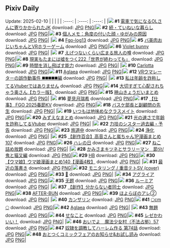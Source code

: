 ## Pixiv Daily
Update: 2025-02-10
|      |      |      |
| :----: | :----: | :----: |
|![](https://pixiv.microyu.workers.dev/c/240x480/img-master/img/2025/02/08/20/29/01/127029288_p0_master1200.jpg) **#1** [電車で気になるOLさんに寄りかかられたJK](https://www.pixiv.net/artworks/127029288) download: [JPG](https://pixiv.microyu.workers.dev/img-original/img/2025/02/08/20/29/01/127029288_p0.jpg) [PNG](https://pixiv.microyu.workers.dev/img-original/img/2025/02/08/20/29/01/127029288_p0.png)|![](https://pixiv.microyu.workers.dev/c/240x480/img-master/img/2025/02/09/07/30/02/127047031_p0_master1200.jpg) **#2** [続・ていねいな暮らし](https://www.pixiv.net/artworks/127047031) download: [JPG](https://pixiv.microyu.workers.dev/img-original/img/2025/02/09/07/30/02/127047031_p0.jpg) [PNG](https://pixiv.microyu.workers.dev/img-original/img/2025/02/09/07/30/02/127047031_p0.png)|![](https://pixiv.microyu.workers.dev/c/240x480/img-master/img/2025/02/08/06/00/06/127008521_p0_master1200.jpg) **#3** [個人メモ：角度の付いた顔・ゆがみの原因](https://www.pixiv.net/artworks/127008521) download: [JPG](https://pixiv.microyu.workers.dev/img-original/img/2025/02/08/06/00/06/127008521_p0.jpg) [PNG](https://pixiv.microyu.workers.dev/img-original/img/2025/02/08/06/00/06/127008521_p0.png)|
|![](https://pixiv.microyu.workers.dev/c/240x480/img-master/img/2025/02/09/00/01/34/127038039_p0_master1200.jpg) **#4** [Fgo-log13](https://www.pixiv.net/artworks/127038039) download: [JPG](https://pixiv.microyu.workers.dev/img-original/img/2025/02/09/00/01/34/127038039_p0.jpg) [PNG](https://pixiv.microyu.workers.dev/img-original/img/2025/02/09/00/01/34/127038039_p0.png)|![](https://pixiv.microyu.workers.dev/c/240x480/img-master/img/2025/02/09/00/07/02/127038439_p0_master1200.jpg) **#5** [バ美肉おじいちゃんとVRホラーゲーム](https://www.pixiv.net/artworks/127038439) download: [JPG](https://pixiv.microyu.workers.dev/img-original/img/2025/02/09/00/07/02/127038439_p0.jpg) [PNG](https://pixiv.microyu.workers.dev/img-original/img/2025/02/09/00/07/02/127038439_p0.png)|![](https://pixiv.microyu.workers.dev/c/240x480/img-master/img/2025/02/08/16/57/16/127022028_p0_master1200.jpg) **#6** [Violet bunny](https://www.pixiv.net/artworks/127022028) download: [JPG](https://pixiv.microyu.workers.dev/img-original/img/2025/02/08/16/57/16/127022028_p0.jpg) [PNG](https://pixiv.microyu.workers.dev/img-original/img/2025/02/08/16/57/16/127022028_p0.png)|
|![](https://pixiv.microyu.workers.dev/c/240x480/img-master/img/2025/02/08/00/00/13/127000386_p0_master1200.jpg) **#7** [えげつないくらい広まる旅人の噂](https://www.pixiv.net/artworks/127000386) download: [JPG](https://pixiv.microyu.workers.dev/img-original/img/2025/02/08/00/00/13/127000386_p0.jpg) [PNG](https://pixiv.microyu.workers.dev/img-original/img/2025/02/08/00/00/13/127000386_p0.png)|![](https://pixiv.microyu.workers.dev/c/240x480/img-master/img/2025/02/09/18/09/59/127061774_p0_master1200.jpg) **#8** [現実もたまには嘘をつく222「世界が終わっても」](https://www.pixiv.net/artworks/127061774) download: [JPG](https://pixiv.microyu.workers.dev/img-original/img/2025/02/09/18/09/59/127061774_p0.jpg) [PNG](https://pixiv.microyu.workers.dev/img-original/img/2025/02/09/18/09/59/127061774_p0.png)|![](https://pixiv.microyu.workers.dev/c/240x480/img-master/img/2025/02/09/00/48/47/127040112_p0_master1200.jpg) **#9** [時間を消し飛ばす能力](https://www.pixiv.net/artworks/127040112) download: [JPG](https://pixiv.microyu.workers.dev/img-original/img/2025/02/09/00/48/47/127040112_p0.jpg) [PNG](https://pixiv.microyu.workers.dev/img-original/img/2025/02/09/00/48/47/127040112_p0.png)|
|![](https://pixiv.microyu.workers.dev/c/240x480/img-master/img/2025/02/09/00/00/23/127037840_p0_master1200.jpg) **#10** [Carlotta](https://www.pixiv.net/artworks/127037840) download: [JPG](https://pixiv.microyu.workers.dev/img-original/img/2025/02/09/00/00/23/127037840_p0.jpg) [PNG](https://pixiv.microyu.workers.dev/img-original/img/2025/02/09/00/00/23/127037840_p0.png)|![](https://pixiv.microyu.workers.dev/c/240x480/img-master/img/2025/02/09/12/29/49/127040783_p0_master1200.jpg) **#11** [Aglaea](https://www.pixiv.net/artworks/127040783) download: [JPG](https://pixiv.microyu.workers.dev/img-original/img/2025/02/09/12/29/49/127040783_p0.jpg) [PNG](https://pixiv.microyu.workers.dev/img-original/img/2025/02/09/12/29/49/127040783_p0.png)|![](https://pixiv.microyu.workers.dev/c/240x480/img-master/img/2025/02/08/00/43/06/127002526_p0_master1200.jpg) **#12** [VRウマレーターの誤作動事件 ◼️◼️◼️◼️◼️編](https://www.pixiv.net/artworks/127002526) download: [JPG](https://pixiv.microyu.workers.dev/img-original/img/2025/02/08/00/43/06/127002526_p0.jpg) [PNG](https://pixiv.microyu.workers.dev/img-original/img/2025/02/08/00/43/06/127002526_p0.png)|
|![](https://pixiv.microyu.workers.dev/c/240x480/img-master/img/2025/02/08/21/00/06/127030358_p0_master1200.jpg) **#13** [私は年齢を詐称してるVtuberではありません](https://www.pixiv.net/artworks/127030358) download: [JPG](https://pixiv.microyu.workers.dev/img-original/img/2025/02/08/21/00/06/127030358_p0.jpg) [PNG](https://pixiv.microyu.workers.dev/img-original/img/2025/02/08/21/00/06/127030358_p0.png)|![](https://pixiv.microyu.workers.dev/c/240x480/img-master/img/2025/02/08/00/00/26/127000454_p0_master1200.jpg) **#14** [大切すぎて心配されちゃう奥さん【カラー版】](https://www.pixiv.net/artworks/127000454) download: [JPG](https://pixiv.microyu.workers.dev/img-original/img/2025/02/08/00/00/26/127000454_p0.jpg) [PNG](https://pixiv.microyu.workers.dev/img-original/img/2025/02/08/00/00/26/127000454_p0.png)|![](https://pixiv.microyu.workers.dev/c/240x480/img-master/img/2025/02/09/00/51/17/127040210_p0_master1200.jpg) **#15** [暁山きょうだいまとめ](https://www.pixiv.net/artworks/127040210) download: [JPG](https://pixiv.microyu.workers.dev/img-original/img/2025/02/09/00/51/17/127040210_p0.jpg) [PNG](https://pixiv.microyu.workers.dev/img-original/img/2025/02/09/00/51/17/127040210_p0.png)|
|![](https://pixiv.microyu.workers.dev/c/240x480/img-master/img/2025/02/08/00/01/00/127000580_p0_master1200.jpg) **#16** [夢見月瑞希](https://www.pixiv.net/artworks/127000580) download: [JPG](https://pixiv.microyu.workers.dev/img-original/img/2025/02/08/00/01/00/127000580_p0.jpg) [PNG](https://pixiv.microyu.workers.dev/img-original/img/2025/02/08/00/01/00/127000580_p0.png)|![](https://pixiv.microyu.workers.dev/c/240x480/img-master/img/2025/02/08/13/10/39/127016477_p0_master1200.jpg) **#17** [【仕事】 FGO 2025春節KV](https://www.pixiv.net/artworks/127016477) download: [JPG](https://pixiv.microyu.workers.dev/img-original/img/2025/02/08/13/10/39/127016477_p0.jpg) [PNG](https://pixiv.microyu.workers.dev/img-original/img/2025/02/08/13/10/39/127016477_p0.png)|![](https://pixiv.microyu.workers.dev/c/240x480/img-master/img/2025/02/09/20/19/55/127066875_p0_master1200.jpg) **#18** [バスケ部長と副顧問の先生](https://www.pixiv.net/artworks/127066875) download: [JPG](https://pixiv.microyu.workers.dev/img-original/img/2025/02/09/20/19/55/127066875_p0.jpg) [PNG](https://pixiv.microyu.workers.dev/img-original/img/2025/02/09/20/19/55/127066875_p0.png)|
|![](https://pixiv.microyu.workers.dev/c/240x480/img-master/img/2025/02/08/00/00/39/127000505_p0_master1200.jpg) **#19** [いつもは地味めなクラスメイト](https://www.pixiv.net/artworks/127000505) download: [JPG](https://pixiv.microyu.workers.dev/img-original/img/2025/02/08/00/00/39/127000505_p0.jpg) [PNG](https://pixiv.microyu.workers.dev/img-original/img/2025/02/08/00/00/39/127000505_p0.png)|![](https://pixiv.microyu.workers.dev/c/240x480/img-master/img/2025/02/09/00/44/15/127039952_p0_master1200.jpg) **#20** [みずえなまとめ](https://www.pixiv.net/artworks/127039952) download: [JPG](https://pixiv.microyu.workers.dev/img-original/img/2025/02/09/00/44/15/127039952_p0.jpg) [PNG](https://pixiv.microyu.workers.dev/img-original/img/2025/02/09/00/44/15/127039952_p0.png)|![](https://pixiv.microyu.workers.dev/c/240x480/img-master/img/2025/02/09/21/01/33/127068625_p0_master1200.jpg) **#21** [光の速さで年齢を詐称してるVtuber](https://www.pixiv.net/artworks/127068625) download: [JPG](https://pixiv.microyu.workers.dev/img-original/img/2025/02/09/21/01/33/127068625_p0.jpg) [PNG](https://pixiv.microyu.workers.dev/img-original/img/2025/02/09/21/01/33/127068625_p0.png)|
|![](https://pixiv.microyu.workers.dev/c/240x480/img-master/img/2025/02/09/18/56/55/127063750_p0_master1200.jpg) **#22** [力技のシスター過去編・予告](https://www.pixiv.net/artworks/127063750) download: [JPG](https://pixiv.microyu.workers.dev/img-original/img/2025/02/09/18/56/55/127063750_p0.jpg) [PNG](https://pixiv.microyu.workers.dev/img-original/img/2025/02/09/18/56/55/127063750_p0.png)|![](https://pixiv.microyu.workers.dev/c/240x480/img-master/img/2025/02/08/00/00/15/127000403_p0_master1200.jpg) **#23** [旅道中](https://www.pixiv.net/artworks/127000403) download: [JPG](https://pixiv.microyu.workers.dev/img-original/img/2025/02/08/00/00/15/127000403_p0.jpg) [PNG](https://pixiv.microyu.workers.dev/img-original/img/2025/02/08/00/00/15/127000403_p0.png)|![](https://pixiv.microyu.workers.dev/c/240x480/img-master/img/2025/02/08/19/21/06/127026792_p0_master1200.jpg) **#24** [浄化](https://www.pixiv.net/artworks/127026792) download: [JPG](https://pixiv.microyu.workers.dev/img-original/img/2025/02/08/19/21/06/127026792_p0.jpg) [PNG](https://pixiv.microyu.workers.dev/img-original/img/2025/02/08/19/21/06/127026792_p0.png)|
|![](https://pixiv.microyu.workers.dev/c/240x480/img-master/img/2025/02/08/00/03/25/127000842_p0_master1200.jpg) **#25** [【創作百合】高音さんと嵐ちゃん1P漫画まとめ107](https://www.pixiv.net/artworks/127000842) download: [JPG](https://pixiv.microyu.workers.dev/img-original/img/2025/02/08/00/03/25/127000842_p0.jpg) [PNG](https://pixiv.microyu.workers.dev/img-original/img/2025/02/08/00/03/25/127000842_p0.png)|![](https://pixiv.microyu.workers.dev/c/240x480/img-master/img/2025/02/08/15/28/32/127019708_p0_master1200.jpg) **#26** [ハレの日](https://www.pixiv.net/artworks/127019708) download: [JPG](https://pixiv.microyu.workers.dev/img-original/img/2025/02/08/15/28/32/127019708_p0.jpg) [PNG](https://pixiv.microyu.workers.dev/img-original/img/2025/02/08/15/28/32/127019708_p0.png)|![](https://pixiv.microyu.workers.dev/c/240x480/img-master/img/2025/02/08/00/59/51/127003018_p0_master1200.jpg) **#27** [ねこ詰め放題](https://www.pixiv.net/artworks/127003018) download: [JPG](https://pixiv.microyu.workers.dev/img-original/img/2025/02/08/00/59/51/127003018_p0.jpg) [PNG](https://pixiv.microyu.workers.dev/img-original/img/2025/02/08/00/59/51/127003018_p0.png)|
|![](https://pixiv.microyu.workers.dev/c/240x480/img-master/img/2025/02/09/16/19/50/127058695_p0_master1200.jpg) **#28** [かみさまキツネとサラリーマン　節分/鬼と猫又編](https://www.pixiv.net/artworks/127058695) download: [JPG](https://pixiv.microyu.workers.dev/img-original/img/2025/02/09/16/19/50/127058695_p0.jpg) [PNG](https://pixiv.microyu.workers.dev/img-original/img/2025/02/09/16/19/50/127058695_p0.png)|![](https://pixiv.microyu.workers.dev/c/240x480/img-master/img/2025/02/08/00/39/02/127002372_p0_master1200.jpg) **#29** [HB](https://www.pixiv.net/artworks/127002372) download: [JPG](https://pixiv.microyu.workers.dev/img-original/img/2025/02/08/00/39/02/127002372_p0.jpg) [PNG](https://pixiv.microyu.workers.dev/img-original/img/2025/02/08/00/39/02/127002372_p0.png)|![](https://pixiv.microyu.workers.dev/c/240x480/img-master/img/2025/02/08/00/01/44/127000680_p0_master1200.jpg) **#30** [【ウマ娘】ウマ娘漫画まとめ140【漫画4枚】](https://www.pixiv.net/artworks/127000680) download: [JPG](https://pixiv.microyu.workers.dev/img-original/img/2025/02/08/00/01/44/127000680_p0.jpg) [PNG](https://pixiv.microyu.workers.dev/img-original/img/2025/02/08/00/01/44/127000680_p0.png)|
|![](https://pixiv.microyu.workers.dev/c/240x480/img-master/img/2025/02/08/06/34/19/127008981_p0_master1200.jpg) **#31** [最近の落書き](https://www.pixiv.net/artworks/127008981) download: [JPG](https://pixiv.microyu.workers.dev/img-original/img/2025/02/08/06/34/19/127008981_p0.jpg) [PNG](https://pixiv.microyu.workers.dev/img-original/img/2025/02/08/06/34/19/127008981_p0.png)|![](https://pixiv.microyu.workers.dev/c/240x480/img-master/img/2025/02/08/00/17/46/127001514_p0_master1200.jpg) **#32** [モニタリング / 重音テトSV (cover)](https://www.pixiv.net/artworks/127001514) download: [JPG](https://pixiv.microyu.workers.dev/img-original/img/2025/02/08/00/17/46/127001514_p0.jpg) [PNG](https://pixiv.microyu.workers.dev/img-original/img/2025/02/08/00/17/46/127001514_p0.png)|![](https://pixiv.microyu.workers.dev/c/240x480/img-master/img/2025/02/09/01/12/17/127040959_p0_master1200.jpg) **#33** [🔑](https://www.pixiv.net/artworks/127040959) download: [JPG](https://pixiv.microyu.workers.dev/img-original/img/2025/02/09/01/12/17/127040959_p0.jpg) [PNG](https://pixiv.microyu.workers.dev/img-original/img/2025/02/09/01/12/17/127040959_p0.png)|
|![](https://pixiv.microyu.workers.dev/c/240x480/img-master/img/2025/02/08/00/00/10/127000360_p0_master1200.jpg) **#34** [アグライア](https://www.pixiv.net/artworks/127000360) download: [JPG](https://pixiv.microyu.workers.dev/img-original/img/2025/02/08/00/00/10/127000360_p0.jpg) [PNG](https://pixiv.microyu.workers.dev/img-original/img/2025/02/08/00/00/10/127000360_p0.png)|![](https://pixiv.microyu.workers.dev/c/240x480/img-master/img/2025/02/08/03/56/15/127007043_p0_master1200.jpg) **#35** [无题](https://www.pixiv.net/artworks/127007043) download: [JPG](https://pixiv.microyu.workers.dev/img-original/img/2025/02/08/03/56/15/127007043_p0.jpg) [PNG](https://pixiv.microyu.workers.dev/img-original/img/2025/02/08/03/56/15/127007043_p0.png)|![](https://pixiv.microyu.workers.dev/c/240x480/img-master/img/2025/02/08/00/51/01/127002744_p0_master1200.jpg) **#36** [ルーミア](https://www.pixiv.net/artworks/127002744) download: [JPG](https://pixiv.microyu.workers.dev/img-original/img/2025/02/08/00/51/01/127002744_p0.jpg) [PNG](https://pixiv.microyu.workers.dev/img-original/img/2025/02/08/00/51/01/127002744_p0.png)|
|![](https://pixiv.microyu.workers.dev/c/240x480/img-master/img/2025/02/09/00/06/11/127038388_p0_master1200.jpg) **#37** [【創作】分からない者同士](https://www.pixiv.net/artworks/127038388) download: [JPG](https://pixiv.microyu.workers.dev/img-original/img/2025/02/09/00/06/11/127038388_p0.jpg) [PNG](https://pixiv.microyu.workers.dev/img-original/img/2025/02/09/00/06/11/127038388_p0.png)|![](https://pixiv.microyu.workers.dev/c/240x480/img-master/img/2025/02/09/01/04/27/127031299_p0_master1200.jpg) **#38** [AFTER-BUN](https://www.pixiv.net/artworks/127031299) download: [JPG](https://pixiv.microyu.workers.dev/img-original/img/2025/02/09/01/04/27/127031299_p0.jpg) [PNG](https://pixiv.microyu.workers.dev/img-original/img/2025/02/09/01/04/27/127031299_p0.png)|![](https://pixiv.microyu.workers.dev/c/240x480/img-master/img/2025/02/08/00/01/10/127000608_p0_master1200.jpg) **#39** [ほよらぼのアレ➁](https://www.pixiv.net/artworks/127000608) download: [JPG](https://pixiv.microyu.workers.dev/img-original/img/2025/02/08/00/01/10/127000608_p0.jpg) [PNG](https://pixiv.microyu.workers.dev/img-original/img/2025/02/08/00/01/10/127000608_p0.png)|
|![](https://pixiv.microyu.workers.dev/c/240x480/img-master/img/2025/02/08/00/31/38/127002130_p0_master1200.jpg) **#40** [カンザリン](https://www.pixiv.net/artworks/127002130) download: [JPG](https://pixiv.microyu.workers.dev/img-original/img/2025/02/08/00/31/38/127002130_p0.jpg) [PNG](https://pixiv.microyu.workers.dev/img-original/img/2025/02/08/00/31/38/127002130_p0.png)|![](https://pixiv.microyu.workers.dev/c/240x480/img-master/img/2025/02/08/20/36/31/127029579_p0_master1200.jpg) **#41** [🌕cm🌕](https://www.pixiv.net/artworks/127029579) download: [JPG](https://pixiv.microyu.workers.dev/img-original/img/2025/02/08/20/36/31/127029579_p0.jpg) [PNG](https://pixiv.microyu.workers.dev/img-original/img/2025/02/08/20/36/31/127029579_p0.png)|![](https://pixiv.microyu.workers.dev/c/240x480/img-master/img/2025/02/09/02/39/12/127009048_p0_master1200.jpg) **#42** [Aglaea](https://www.pixiv.net/artworks/127009048) download: [JPG](https://pixiv.microyu.workers.dev/img-original/img/2025/02/09/02/39/12/127009048_p0.jpg) [PNG](https://pixiv.microyu.workers.dev/img-original/img/2025/02/09/02/39/12/127009048_p0.png)|
|![](https://pixiv.microyu.workers.dev/c/240x480/img-master/img/2025/02/09/22/38/21/127072591_p0_master1200.jpg) **#43** [無題](https://www.pixiv.net/artworks/127072591) download: [JPG](https://pixiv.microyu.workers.dev/img-original/img/2025/02/09/22/38/21/127072591_p0.jpg) [PNG](https://pixiv.microyu.workers.dev/img-original/img/2025/02/09/22/38/21/127072591_p0.png)|![](https://pixiv.microyu.workers.dev/c/240x480/img-master/img/2025/02/08/01/28/30/127003956_p0_master1200.jpg) **#44** [せなこと](https://www.pixiv.net/artworks/127003956) download: [JPG](https://pixiv.microyu.workers.dev/img-original/img/2025/02/08/01/28/30/127003956_p0.jpg) [PNG](https://pixiv.microyu.workers.dev/img-original/img/2025/02/08/01/28/30/127003956_p0.png)|![](https://pixiv.microyu.workers.dev/c/240x480/img-master/img/2025/02/08/00/33/28/127002191_p0_master1200.jpg) **#45** [レゼかわいい！](https://www.pixiv.net/artworks/127002191) download: [JPG](https://pixiv.microyu.workers.dev/img-original/img/2025/02/08/00/33/28/127002191_p0.jpg) [PNG](https://pixiv.microyu.workers.dev/img-original/img/2025/02/08/00/33/28/127002191_p0.png)|
|![](https://pixiv.microyu.workers.dev/c/240x480/img-master/img/2025/02/09/17/00/21/127059855_p0_master1200.jpg) **#46** [おいでよ　魔法少女村（不法占拠）57](https://www.pixiv.net/artworks/127059855) download: [JPG](https://pixiv.microyu.workers.dev/img-original/img/2025/02/09/17/00/21/127059855_p0.jpg) [PNG](https://pixiv.microyu.workers.dev/img-original/img/2025/02/09/17/00/21/127059855_p0.png)|![](https://pixiv.microyu.workers.dev/c/240x480/img-master/img/2025/02/08/00/02/34/127000770_p0_master1200.jpg) **#47** [奴隷を調教してハーレム作る 第74話](https://www.pixiv.net/artworks/127000770) download: [JPG](https://pixiv.microyu.workers.dev/img-original/img/2025/02/08/00/02/34/127000770_p0.jpg) [PNG](https://pixiv.microyu.workers.dev/img-original/img/2025/02/08/00/02/34/127000770_p0.png)|![](https://pixiv.microyu.workers.dev/c/240x480/img-master/img/2025/02/09/12/19/02/127052869_p0_master1200.jpg) **#48** [おとつくコミックフェアのお知らせ&お試し読み](https://www.pixiv.net/artworks/127052869) download: [JPG](https://pixiv.microyu.workers.dev/img-original/img/2025/02/09/12/19/02/127052869_p0.jpg) [PNG](https://pixiv.microyu.workers.dev/img-original/img/2025/02/09/12/19/02/127052869_p0.png)|
